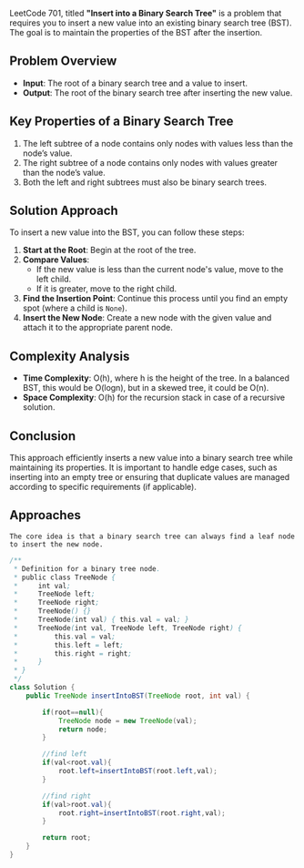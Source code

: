 

LeetCode 701, titled **"Insert into a Binary Search Tree"** is a problem that requires you to insert a new value into an existing binary search tree (BST). The goal is to maintain the properties of the BST after the insertion.

## **Problem Overview**

- **Input**: The root of a binary search tree and a value to insert.
- **Output**: The root of the binary search tree after inserting the new value.

## **Key Properties of a Binary Search Tree**

1. The left subtree of a node contains only nodes with values less than the node’s value.
2. The right subtree of a node contains only nodes with values greater than the node’s value.
3. Both the left and right subtrees must also be binary search trees.

## **Solution Approach**

To insert a new value into the BST, you can follow these steps:

1. **Start at the Root**: Begin at the root of the tree.
2. **Compare Values**:
    - If the new value is less than the current node's value, move to the left child.
    - If it is greater, move to the right child.
3. **Find the Insertion Point**: Continue this process until you find an empty spot (where a child is `None`).
4. **Insert the New Node**: Create a new node with the given value and attach it to the appropriate parent node.

## **Complexity Analysis**

- **Time Complexity**: O(h), where h is the height of the tree. In a balanced BST, this would be O(logn), but in a skewed tree, it could be O(n).
- **Space Complexity**: O(h) for the recursion stack in case of a recursive solution.

## **Conclusion**

This approach efficiently inserts a new value into a binary search tree while maintaining its properties. It is important to handle edge cases, such as inserting into an empty tree or ensuring that duplicate values are managed according to specific requirements (if applicable).

## Approaches

`The core idea is that a binary search tree can always find a leaf node to insert the new node.`

```java
/**
 * Definition for a binary tree node.
 * public class TreeNode {
 *     int val;
 *     TreeNode left;
 *     TreeNode right;
 *     TreeNode() {}
 *     TreeNode(int val) { this.val = val; }
 *     TreeNode(int val, TreeNode left, TreeNode right) {
 *         this.val = val;
 *         this.left = left;
 *         this.right = right;
 *     }
 * }
 */
class Solution {
    public TreeNode insertIntoBST(TreeNode root, int val) {

        if(root==null){
            TreeNode node = new TreeNode(val);
            return node;
        }

        //find left 
        if(val<root.val){
            root.left=insertIntoBST(root.left,val);
        }

        //find right
        if(val>root.val){
            root.right=insertIntoBST(root.right,val);
        }

        return root;        
    }
}
```